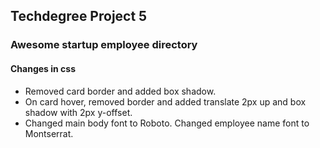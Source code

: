 ## Techdegree Project 5
### Awesome startup employee directory
#### Changes in css
  - Removed card border and added box shadow.
  - On card hover, removed border and added translate 2px up and box shadow with 2px y-offset.
  - Changed main body font to Roboto. Changed employee name font to Montserrat.